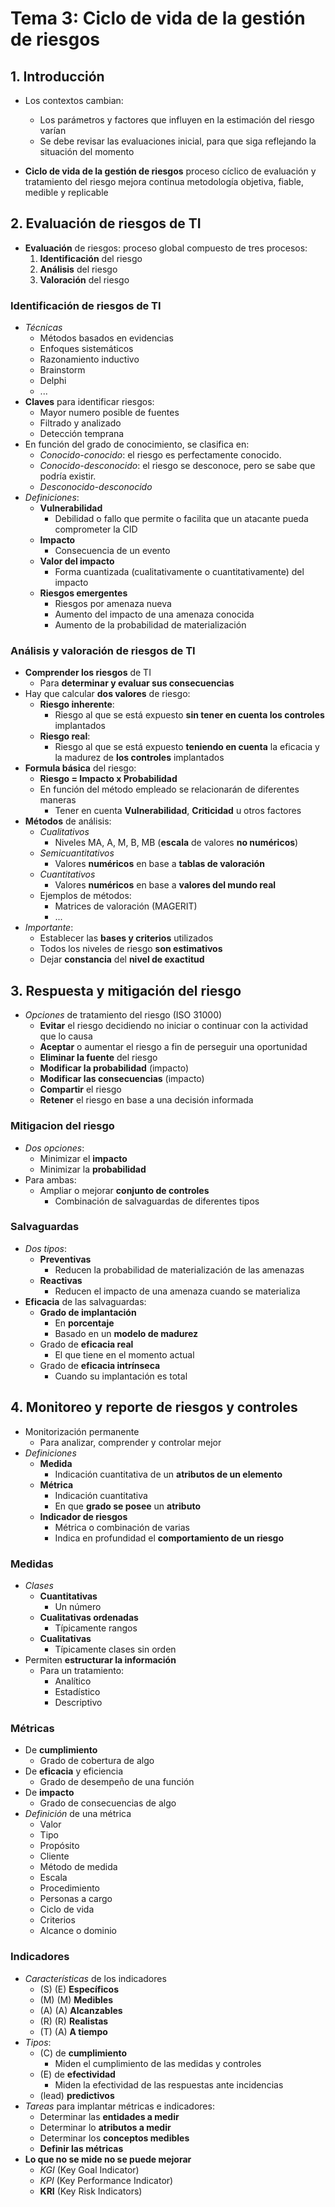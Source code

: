 # Tema 3: Ciclo de vida de la gestión de riesgos

## 1. Introducción

- Los contextos cambian:
    - Los parámetros y factores que influyen en la estimación del riesgo varían
    - Se debe revisar las evaluaciones inicial, para que siga reflejando la situación del momento

- **Ciclo de vida de la gestión de riesgos**
proceso cíclico de evaluación y tratamiento del riesgo
mejora continua
metodología objetiva, fiable, medible y replicable

## 2. Evaluación de riesgos de TI

- **Evaluación** de riesgos: proceso global compuesto de tres procesos:
    1. **Identificación** del riesgo
    2. **Análisis** del riesgo
    3. **Valoración** del riesgo

### Identificación de riesgos de TI

- *Técnicas*
    - Métodos basados en evidencias
    - Enfoques sistemáticos
    - Razonamiento inductivo
    - Brainstorm
    - Delphi
    - ...
- **Claves** para identificar riesgos:
    - Mayor numero posible de fuentes
    - Filtrado y analizado
    - Detección temprana
- En función del grado de conocimiento, se clasifica en:
    - *Conocido-conocido*: el riesgo es perfectamente conocido.
    - *Conocido-desconocido*: el riesgo se desconoce, pero se sabe que podría existir.
    - *Desconocido-desconocido*
- *Definiciones*:
    - **Vulnerabilidad**
        - Debilidad o fallo que permite o facilita que un atacante pueda comprometer la CID
    - **Impacto**
        - Consecuencia de un evento
    - **Valor del impacto**
        - Forma cuantizada (cualitativamente o cuantitativamente) del impacto
    - **Riesgos emergentes**
        - Riesgos por amenaza nueva
        - Aumento del impacto de una amenaza conocida
        - Aumento de la probabilidad de materialización

### Análisis y valoración de riesgos de TI

- **Comprender los riesgos** de TI
    - Para **determinar y evaluar sus consecuencias**
- Hay que calcular **dos valores** de riesgo:
    - **Riesgo inherente**:
        - Riesgo al que se está expuesto **sin tener en cuenta los controles** implantados
    - **Riesgo real**:
        - Riesgo al que se está expuesto **teniendo en cuenta** la eficacia y la madurez de **los controles** implantados
- **Formula básica** del riesgo:
    - **Riesgo = Impacto x Probabilidad**
    - En función del método empleado se relacionarán de diferentes maneras
        - Tener en cuenta **Vulnerabilidad**, **Criticidad** u otros factores
- **Métodos** de análisis:
    - *Cualitativos*
        - Niveles MA, A, M, B, MB (**escala** de valores **no numéricos**)
    - *Semicuantitativos*
        - Valores **numéricos** en base a **tablas de valoración**
    - *Cuantitativos*
        - Valores **numéricos** en base a **valores del mundo real**
    - Ejemplos de métodos:
        - Matrices de valoración (MAGERIT)
        - ...
- *Importante*:
    - Establecer las **bases y criterios** utilizados
    - Todos los niveles de riesgo **son estimativos**
    - Dejar **constancia** del **nivel de exactitud**

## 3. Respuesta y mitigación del riesgo

- *Opciones* de tratamiento del riesgo (ISO 31000)
    - **Evitar** el riesgo decidiendo no iniciar o continuar con la actividad que lo causa
    - **Aceptar** o aumentar el riesgo a fin de perseguir una oportunidad
    - **Eliminar la fuente** del riesgo
    - **Modificar la probabilidad** (impacto)
    - **Modificar las consecuencias** (impacto)
    - **Compartir** el riesgo
    - **Retener** el riesgo en base a una decisión informada

### Mitigacion del riesgo

- *Dos opciones*:
    - Minimizar el **impacto**
    - Minimizar la **probabilidad**
- Para ambas:
    - Ampliar o mejorar **conjunto de controles**
        - Combinación de salvaguardas de diferentes tipos

### Salvaguardas

- *Dos tipos*:
    - **Preventivas**
        - Reducen la probabilidad de materialización de las amenazas
    - **Reactivas**
        - Reducen el impacto de una amenaza cuando se materializa
- **Eficacia** de las salvaguardas:
    - **Grado de implantación**
        - En **porcentaje**
        - Basado en un **modelo de madurez**
    - Grado de **eficacia real**
        - El que tiene en el momento actual
    - Grado de **eficacia intrínseca**
        - Cuando su implantación es total

## 4. Monitoreo y reporte de riesgos y controles

- Monitorización permanente
    - Para analizar, comprender y controlar mejor
- *Definiciones*
    - **Medida**
        - Indicación cuantitativa de un **atributos de un elemento**
    - **Métrica**
        - Indicación cuantitativa
        - En que **grado se posee** un **atributo**
    - **Indicador de riesgos**
        - Métrica o combinación de varias
        - Indica en profundidad el **comportamiento de un riesgo**

### Medidas

- *Clases*
    - **Cuantitativas**
        - Un número
    - **Cualitativas ordenadas**
        - Típicamente rangos
    - **Cualitativas**
        - Típicamente clases sin orden
- Permiten **estructurar la información**
    - Para un tratamiento:
        - Analítico
        - Estadístico
        - Descriptivo

### Métricas

- De **cumplimiento**
    - Grado de cobertura de algo
- De **eficacia** y eficiencia
    - Grado de desempeño de una función
- De **impacto**
    - Grado de consecuencias de algo
- *Definición* de una métrica
    - Valor
    - Tipo
    - Propósito
    - Cliente
    - Método de medida
    - Escala
    - Procedimiento
    - Personas a cargo
    - Ciclo de vida
    - Criterios
    - Alcance o dominio

### Indicadores

- *Características* de los indicadores
    - (S) (E) **Específicos**
    - (M) (M) **Medibles**
    - (A) (A) **Alcanzables**
    - (R) (R) **Realistas**
    - (T) (A) **A tiempo**
- *Tipos*:
    - (C) de **cumplimiento**
        - Miden el cumplimiento de las medidas y controles
    - (E) de **efectividad**
        - Miden la efectividad de las respuestas ante incidencias
    - (lead) **predictivos**
- *Tareas* para implantar métricas e indicadores:
    - Determinar las **entidades a medir**
    - Determinar lo **atributos a medir**
    - Determinar los **conceptos medibles**
    - **Definir las métricas**
- **Lo que no se mide no se puede mejorar**
    - *KGI* (Key Goal Indicator)  
    - *KPI* (Key Performance Indicator)
    - **KRI** (Key Risk Indicators)

